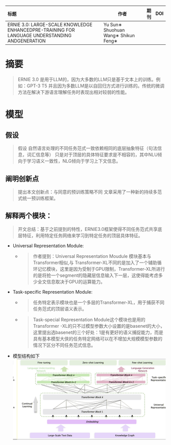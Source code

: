 |标题|作者|期刊|DOI|
|:---|---|---:|:---|
|ERNIE 3.0: LARGE-SCALE KNOWLEDGE ENHANCEDPRE-TRAINING FOR LANGUAGE UNDERSTANDING ANDGENERATION|Yu Sun∗ Shuohuan Wang∗ Shikun Feng∗|

# 摘要
>ERNIE 3.0 是用于LLM的，因为大多数的LLM只是基于文本上的训练。例如：GPT-3 T5
>并且因为多数LLM是以自回归方式进行训练的。传统的微调方法在解决下游语言理解任务时表现出相对较弱的性能。

# 模型
## 假设
>假设 自然语言处理的不同任务范式一致依赖相同的底层抽象特征（句法信息，词汇信息等） 只是对于顶层的具体特征要求是不相容的，其中NLU倾向于学习语义一致性，NLG倾向于学习上下文信息。

## 阐明创新点

>提出本文创新点：与同意的预训练策略不同 文章采用了一种新的持续多范式统一预训练框架。


## 解释两个模块：

>开文总结：基于之前提到的特性，ERNIE3.0框架使得不同任务范式共享底层特征，利用特定任务网络来学习到特定任务的顶层具体特征。

- Universal Representation Module:
  - >作者提到：Universal Representation Moudule 模块基本与Transformer相似,与 Transformer-XL不同的是加入了一个辅助循环记忆模块，这里是因为受制于GPU限制，Transformer-XL所进行的是将抢一个segment的隐藏层信息输入下一层，这使得能考虑多少全文信息取决于GPU的运算能力。


- Task-specific Representation Module:
  - >任务特定表示模块也是一个多层的Transformer-XL，用于捕获不同任务范式的顶层语义表示。
  - >Task-special Representation Module这个模块也是用的Transformer -XL的只不过模型参数大小设置的是basenet的大小，这里提出选basenet的三个好处：1是有更好的语义捕捉能力，而是具有基本模型大侠的任务特定网络可以在不增加大规模模型参数的情况下区分不同任务范式信息。

- 模型结构如下
![模型结构](./images/2022916164557.jpg)
